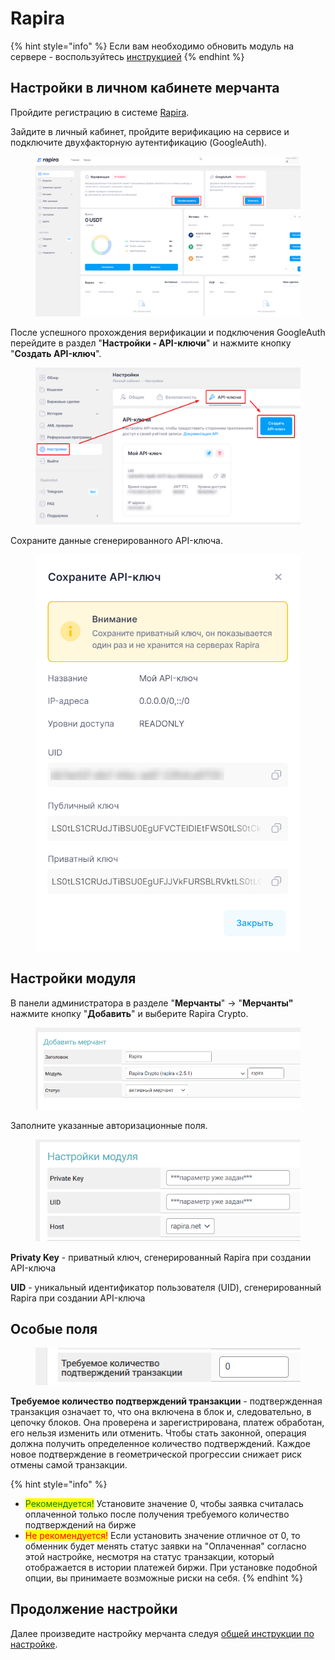 # Rapira

{% hint style="info" %}
Если вам необходимо обновить модуль на сервере - воспользуйтесь [инструкцией](https://premium.gitbook.io/main/osnovnye-nastroiki/faq/obnovlenie-failov-skripta-na-servere/kak-obnovit-faily-na-servere#moduli-merchantov-i-avtovyplat)
{% endhint %}

## Настройки в личном кабинете мерчанта

Пройдите регистрацию в системе [Rapira](https://rapira.net/).

Зайдите в личный кабинет, пройдите верификацию на сервисе и подключите двухфакторную аутентификацию (GoogleAuth).

<figure><img src="../../../.gitbook/assets/image (1406).png" alt=""><figcaption></figcaption></figure>

После успешного прохождения верификации и подключения GoogleAuth перейдите в раздел "**Настройки - API-ключи**" и нажмите кнопку "**Создать API-ключ**".

<figure><img src="../../../.gitbook/assets/image (1404).png" alt=""><figcaption></figcaption></figure>

Сохраните данные сгенерированного API-ключа.

<figure><img src="../../../.gitbook/assets/image (1405).png" alt="" width="490"><figcaption></figcaption></figure>

## Настройки модуля

В панели администратора в разделе "**Мерчанты**" -> "**Мерчанты"** нажмите кнопку "**Добавить**" и выберите Rapira Crypto.

<figure><img src="../../../.gitbook/assets/image (1407).png" alt=""><figcaption></figcaption></figure>

Заполните указанные авторизационные поля.

<figure><img src="../../../.gitbook/assets/image (1408).png" alt=""><figcaption></figcaption></figure>

**Privatу Key** - приватный ключ, сгенерированный Rapira при создании API-ключа

**UID** - уникальный идентификатор пользователя (UID), сгенерированный Rapira при создании API-ключа

## Особые поля

<figure><img src="../../../.gitbook/assets/image (1409).png" alt=""><figcaption></figcaption></figure>

**Требуемое количество подтверждений транзакции** - подтвержденная транзакция означает то, что она включена в блок и, следовательно, в цепочку блоков. Она проверена и зарегистрирована, платеж обработан, его нельзя изменить или отменить. Чтобы стать законной, операция должна получить определенное количество подтверждений. Каждое новое подтверждение в геометрической прогрессии снижает риск отмены самой транзакции.

{% hint style="info" %}
* <mark style="color:green;">Рекомендуется!</mark> Установите значение 0, чтобы заявка считалась оплаченной только после получения требуемого количество подтверждений на бирже
* <mark style="color:red;">Не рекомендуется!</mark> Если установить значение отличное от 0, то обменник будет менять статус заявки на "Оплаченная" согласно этой настройке, несмотря на статус транзакции, который отображается в истории платежей биржи. При установке подобной опции, вы принимаете возможные риски на себя.
{% endhint %}

## Продолжение настройки

Далее произведите настройку мерчанта следуя [общей инструкции по настройке](https://premium.gitbook.io/rukovodstvo-polzovatelya/osnovnye-nastroiki/merchanty-i-avtovyplaty/merchanty/obshie-nastroiki-merchantov).
